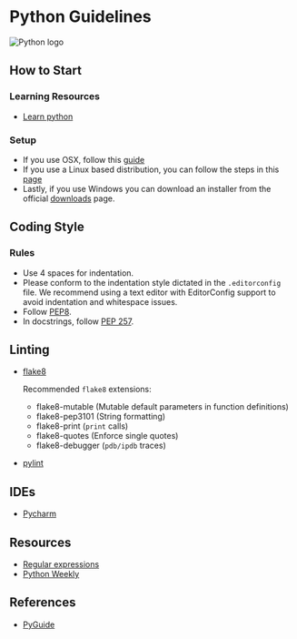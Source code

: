 # Python Guidelines

![Python logo](https://www.python.org/static/community_logos/python-logo-generic.svg)

## How to Start

### Learning Resources

- [Learn python](https://www.learnpython.org/)

### Setup

- If you use OSX, follow this [guide](http://docs.python-guide.org/en/latest/starting/install3/osx/)
- If you use a Linux based distribution, you can follow the steps in this
  [page](https://docs.aws.amazon.com/cli/latest/userguide/awscli-install-linux-python.html)
- Lastly, if you use Windows you can download an installer from the official
  [downloads](https://www.python.org/downloads/windows/) page.

## Coding Style

### Rules

- Use 4 spaces for indentation.
- Please conform to the indentation style dictated in the `.editorconfig` file. We recommend using a
  text editor with EditorConfig support to avoid indentation and whitespace issues.
- Follow [PEP8](https://www.python.org/dev/peps/pep-0008/).
- In docstrings, follow [PEP 257](https://www.python.org/dev/peps/pep-0257/).

## Linting

- [flake8](https://pypi.python.org/pypi/flake8)

  Recommended `flake8` extensions:
  - flake8-mutable (Mutable default parameters in function definitions)
  - flake8-pep3101 (String formatting)
  - flake8-print (`print` calls)
  - flake8-quotes (Enforce single quotes)
  - flake8-debugger (`pdb/ipdb` traces)

- [pylint](https://www.pylint.org/)

## IDEs

- [Pycharm](https://www.jetbrains.com/pycharm/)

## Resources

- [Regular expressions](https://pythex.org)
- [Python Weekly](https://www.pythonweekly.com/)

## References

- [PyGuide](https://google.github.io/styleguide/pyguide.html)